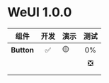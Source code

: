 

# WeUI 1.0.0

|   组件    | 开发 | 演示 | 测试 |
|:-------:|:---:|----|:--:|
| **Button** | ✅ |  🟡  | 0% |
|         |  |    | ❎  |
|         |  |    |    |
|         |  |    |    |

